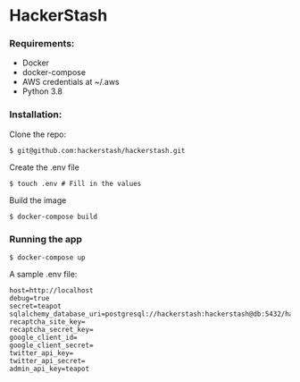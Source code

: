 # HackerStash

### Requirements:
- Docker
- docker-compose
- AWS credentials at ~/.aws
- Python 3.8

### Installation:
Clone the repo:
```shell script
$ git@github.com:hackerstash/hackerstash.git
```
Create the .env file
```shell script
$ touch .env # Fill in the values
```
Build the image
```shell script
$ docker-compose build
```

### Running the app
```shell script
$ docker-compose up
```

A sample .env file:
```
host=http://localhost
debug=true
secret=teapot
sqlalchemy_database_uri=postgresql://hackerstash:hackerstash@db:5432/hackerstash
recaptcha_site_key=
recaptcha_secret_key=
google_client_id=
google_client_secret=
twitter_api_key=
twitter_api_secret=
admin_api_key=teapot
```